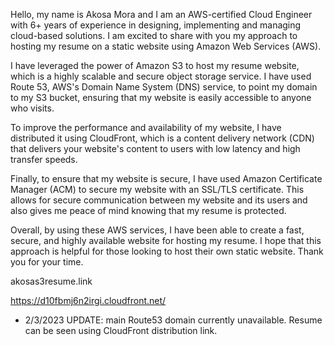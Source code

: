 Hello, my name is Akosa Mora and I am an AWS-certified Cloud Engineer with 6+ years of experience in designing, implementing and managing cloud-based solutions. I am excited to share with you my approach to hosting my resume on a static website using Amazon Web Services (AWS).

I have leveraged the power of Amazon S3 to host my resume website, which is a highly scalable and secure object storage service. I have used Route 53, AWS's Domain Name System (DNS) service, to point my domain to my S3 bucket, ensuring that my website is easily accessible to anyone who visits.

To improve the performance and availability of my website, I have distributed it using CloudFront, which is a content delivery network (CDN) that delivers your website's content to users with low latency and high transfer speeds.

Finally, to ensure that my website is secure, I have used Amazon Certificate Manager (ACM) to secure my website with an SSL/TLS certificate. This allows for secure communication between my website and its users and also gives me peace of mind knowing that my resume is protected.

Overall, by using these AWS services, I have been able to create a fast, secure, and highly available website for hosting my resume. I hope that this approach is helpful for those looking to host their own static website. Thank you for your time.

akosas3resume.link

https://d10fbmj6n2irgi.cloudfront.net/

* 2/3/2023 UPDATE: main Route53 domain currently unavailable. Resume can be seen using CloudFront distribution link.

